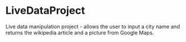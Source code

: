 # LiveDataProject
Live data manipulation project - allows the user to input a city name and returns the wikipedia article and a picture from Google Maps.
